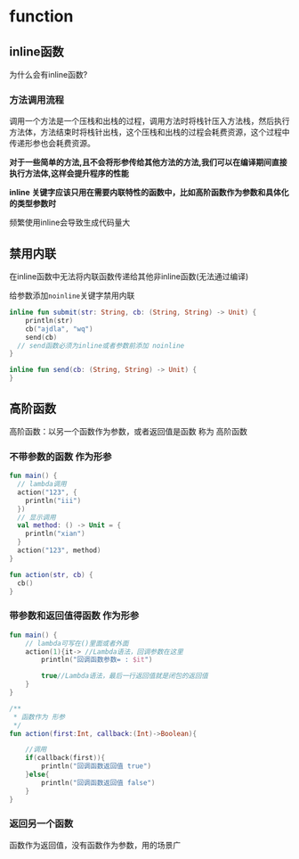 # function

## inline函数

为什么会有inline函数?

### 方法调用流程

调用一个方法是一个压栈和出栈的过程，调用方法时将栈针压入方法栈，然后执行方法体，方法结束时将栈针出栈，这个压栈和出栈的过程会耗费资源，这个过程中传递形参也会耗费资源。

<b>对于一些简单的方法,且不会将形参传给其他方法的方法,我们可以在编译期间直接执行方法体,这样会提升程序的性能</b>

<b>inline 关键字应该只用在需要内联特性的函数中，比如高阶函数作为参数和具体化的类型参数时</b>

频繁使用inline会导致生成代码量大

## 禁用内联

在inline函数中无法将内联函数传递给其他非inline函数(无法通过编译)

给参数添加` noinline `关键字禁用内联

``` kotlin
inline fun submit(str: String, cb: (String, String) -> Unit) {
    println(str)
    cb("ajdla", "wq")
    send(cb)
  // send函数必须为inline或者参数前添加 noinline 
}

inline fun send(cb: (String, String) -> Unit) {
}
```

## 高阶函数

高阶函数：以另一个函数作为参数，或者返回值是函数 称为 高阶函数

### 不带参数的函数 作为形参

``` kotlin
fun main() {
  // lambda调用
  action("123", {
    println("iii")
  }) 
  // 显示调用
  val method: () -> Unit = {
    println("xian")
  }
  action("123", method)
}

fun action(str, cb) {
  cb()
}
```

### 带参数和返回值得函数 作为形参

``` kotlin
fun main() {
    // lambda可写在()里面或者外面
    action(1){it-> //Lambda语法，回调参数在这里
        println("回调函数参数= : $it")

        true//Lambda语法，最后一行返回值就是闭包的返回值
    }
}

/**
 * 函数作为 形参
 */
fun action(first:Int, callback:(Int)->Boolean){

    //调用
    if(callback(first)){
        println("回调函数返回值 true")
    }else{
        println("回调函数返回值 false")
    }
}
```

### 返回另一个函数

函数作为返回值，没有函数作为参数，用的场景广